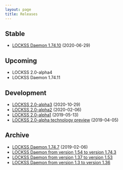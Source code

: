 ```yaml
---
layout: page
title: Releases
---
```


## Stable

*   [LOCKSS Daemon 1.74.10](https://github.com/lockss/lockss-daemon/releases/tag/release-candidate_1-74-b10) (2020-06-29)

## Upcoming

*   LOCKSS 2.0-alpha4
*   LOCKSS Daemon 1.74.11

## Development

*   [LOCKSS 2.0-alpha3](2.0-alpha3) (2020-10-29)
*   [LOCKSS 2.0-alpha2](2.0-alpha2) (2020-02-06)
*   [LOCKSS 2.0-alpha1](2.0-alpha1) (2019-05-13)
*   [LOCKSS 2.0-alpha technology preview](2.0-alpha-preview) (2019-04-05)

## Archive

*   [LOCKSS Daemon 1.74.7](https://github.com/lockss/lockss-daemon/releases/tag/release-candidate_1-74-b7) (2019-02-06)
*   [LOCKSS Daemon from version 1.54 to version 1.74.3](https://web.stanford.edu/group/lockss/documentation/Daemon_Release_Notes_1.54-1.74.3.pdf)
*   [LOCKSS Daemon from version 1.37 to version 1.53](https://web.stanford.edu/group/lockss/documentation/Daemon_Release_Notes_1.37-1.53.pdf)
*   [LOCKSS Daemon from version 1.3 to version 1.36](https://web.stanford.edu/group/lockss/documentation/Daemon_Release_Notes_1.3-1.36.pdf)
